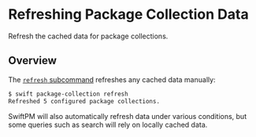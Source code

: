 # Refreshing Package Collection Data

Refresh the cached data for package collections.

## Overview

The [`refresh` subcommand](<doc:PackageCollectionRefresh>) refreshes any cached data manually:

```bash
$ swift package-collection refresh
Refreshed 5 configured package collections.
```

SwiftPM will also automatically refresh data under various conditions, but some queries such as search will rely on locally cached data.

